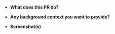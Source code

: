 <!--Remove the fields that are not appropriate-->

- **What does this PR do?**

- **Any background context you want to provide?**

- **Screenshot(s)**
